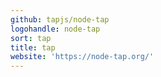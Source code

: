 ```yaml
---
github: tapjs/node-tap
logohandle: node-tap
sort: tap
title: tap
website: 'https://node-tap.org/'
---
```

